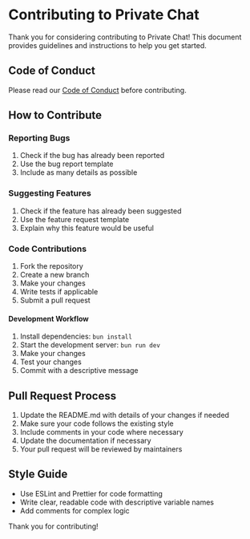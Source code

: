 # Contributing to Private Chat

Thank you for considering contributing to Private Chat! This document provides guidelines and instructions to help you get started.

## Code of Conduct

Please read our [Code of Conduct](CODE_OF_CONDUCT.md) before contributing.

## How to Contribute

### Reporting Bugs

1. Check if the bug has already been reported
2. Use the bug report template
3. Include as many details as possible

### Suggesting Features

1. Check if the feature has already been suggested
2. Use the feature request template
3. Explain why this feature would be useful

### Code Contributions

1. Fork the repository
2. Create a new branch
3. Make your changes
4. Write tests if applicable
5. Submit a pull request

#### Development Workflow

1. Install dependencies: `bun install`
2. Start the development server: `bun run dev`
3. Make your changes
4. Test your changes
5. Commit with a descriptive message

## Pull Request Process

1. Update the README.md with details of your changes if needed
2. Make sure your code follows the existing style
3. Include comments in your code where necessary
4. Update the documentation if necessary
5. Your pull request will be reviewed by maintainers

## Style Guide

- Use ESLint and Prettier for code formatting
- Write clear, readable code with descriptive variable names
- Add comments for complex logic

Thank you for contributing!
